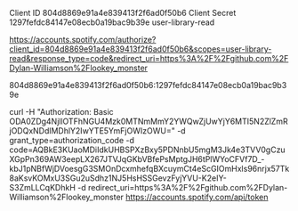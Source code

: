 Client ID 804d8869e91a4e839413f2f6ad0f50b6
Client Secret 1297fefdc84147e08ecb0a19bac9b39e
user-library-read

https://accounts.spotify.com/authorize?client_id=804d8869e91a4e839413f2f6ad0f50b6&scopes=user-library-read&response_type=code&redirect_uri=https%3A%2F%2Fgithub.com%2FDylan-Williamson%2Flookey_monster

804d8869e91a4e839413f2f6ad0f50b6:1297fefdc84147e08ecb0a19bac9b39e

curl -H "Authorization: Basic ODA0ZDg4NjllOTFhNGU4Mzk0MTNmMmY2YWQwZjUwYjY6MTI5N2ZlZmRjODQxNDdlMDhlY2IwYTE5YmFjOWIzOWU=" -d grant_type=authorization_code -d code=AQBkE3KUaoMDiIdkUHBSPXzBxy5PDNnbU5mgM3Jk4e3TVV0gCzuXGpPn369AW3eepLX267JTVJqGKbVBfePsMptgJH6tPlWYoCFVf7D_-kbJ1pNBfWjDVoesgG3SMOnDcxmhefqBXcuymCt4eScGIOmHxls96nrjx57Tk8aKsvKOMxU3SGu2uSdhz1NJ5HsHSSGevzFyjYVU-K2eIY-S3ZmLLCqKDhkH -d redirect_uri=https%3A%2F%2Fgithub.com%2FDylan-Williamson%2Flookey_monster https://accounts.spotify.com/api/token